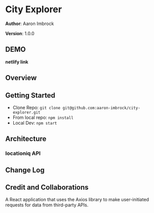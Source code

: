 # City Explorer

**Author**:  Aaron Imbrock

**Version**: 1.0.0

## DEMO

**netlify link**

## Overview
<!-- Provide a high level overview of what this application is and why you are building it, beyond the fact that it's an assignment for this class. (i.e. What's your problem domain?) -->

## Getting Started
- Clone Repo:      `git clone git@github.com:aaron-imbrock/city-explorer.git`
- From local repo: `npm install`
- Local Dev:       `npm start`

## Architecture

### locationiq API

## Change Log
<!-- Use this area to document the iterative changes made to your application as each feature is successfully implemented. Use time stamps. Here's an example:

01-01-2001 4:59pm - Application now has a fully-functional express server, with a GET route for the location resource. -->

## Credit and Collaborations
<!-- Give credit (and a link) to other people or resources that helped you build this application. -->
A React application that uses the Axios library to make user-initiated requests for data from third-party APIs.



